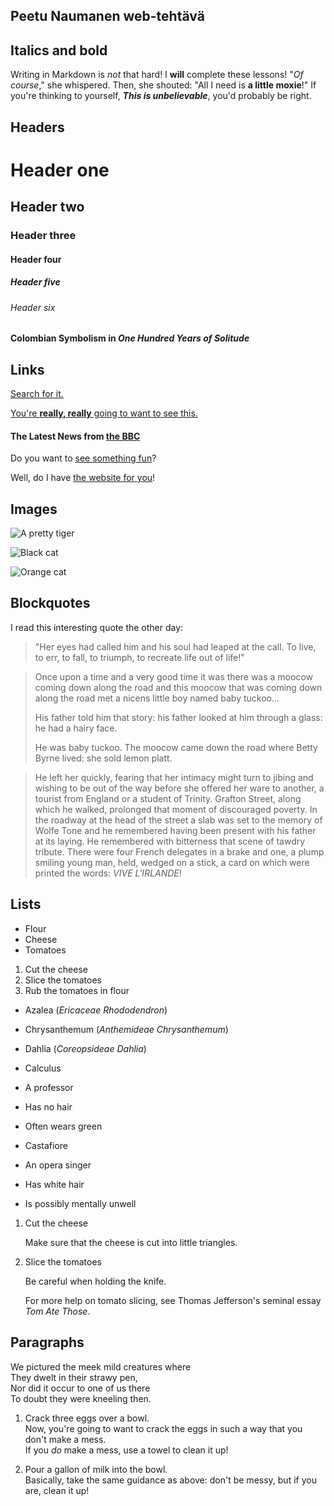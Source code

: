 ## Peetu Naumanen web-tehtävä



## Italics and bold


Writing in Markdown is _not_ that hard!
I **will** complete these lessons!
"_Of course_," she whispered. Then, she shouted: "All I need is **a little moxie**!"
If you're thinking to yourself, **_This is unbelievable_**, you'd probably be right.




## Headers


# Header one
## Header two
### Header three
#### Header four
##### Header five
###### Header six

#### Colombian Symbolism in _One Hundred Years of Solitude_




## Links



[Search for it.](www.google.com)

[You're **really, really** going to want to see this.](www.dailykitten.com)

#### The Latest News from [the BBC](www.bbc.com/news)



Do you want to [see something fun][another place]?

Well, do I have [the website for you][another fun place]!

[another place]: www.zombo.com
[another fun place]: www.stumbleupon.com




## Images




![A pretty tiger](https://upload.wikimedia.org/wikipedia/commons/5/56/Tiger.50.jpg)



![Black cat][Black]

![Orange cat][Orange]

[Black]: https://upload.wikimedia.org/wikipedia/commons/a/a3/81_INF_DIV_SSI.jpg

[Orange]: http://icons.iconarchive.com/icons/google/noto-emoji-animals-nature/256/22221-cat-icon.png




## Blockquotes



I read this interesting quote the other day:

> "Her eyes had called him and his soul had leaped at the call. To live, to err, to fall, to triumph, to recreate life out of life!"



>Once upon a time and a very good time it was there was a moocow coming down along the road and this moocow that was coming down along the road met a nicens little boy named baby tuckoo...
>
>His father told him that story: his father looked at him through a glass: he had a hairy face.
>
>He was baby tuckoo. The moocow came down the road where Betty Byrne lived: she sold lemon platt.




>He left her quickly, fearing that her intimacy might turn to jibing and wishing to be out of the way before she offered her ware to another, a tourist from England or a student of Trinity. Grafton Street, along which he walked, prolonged that moment of discouraged poverty. In the roadway at the head of the street a slab was set to the memory of Wolfe Tone and he remembered having been present with his father at its laying. He remembered with bitterness that scene of tawdry tribute. There were four French delegates in a brake and one, a plump smiling young man, held, wedged on a stick, a card on which were printed the words: _VIVE L'IRLANDE_!





## Lists



* Flour
* Cheese
* Tomatoes



1. Cut the cheese
2. Slice the tomatoes
3. Rub the tomatoes in flour



* Azalea (_Ericaceae Rhododendron_)
* Chrysanthemum (_Anthemideae Chrysanthemum_)
* Dahlia (_Coreopsideae Dahlia_)






* Calculus
 * A professor
 * Has no hair
 * Often wears green
* Castafiore
 * An opera singer
 * Has white hair
 * Is possibly mentally unwell




 1. Cut the cheese

     Make sure that the cheese is cut into little triangles.

2. Slice the tomatoes

   Be careful when holding the knife.

   For more help on tomato slicing, see Thomas Jefferson's seminal essay _Tom Ate Those_.







## Paragraphs



   We pictured the meek mild creatures where  
They dwelt in their strawy pen,  
Nor did it occur to one of us there  
To doubt they were kneeling then.  





1. Crack three eggs over a bowl.  
 Now, you're going to want to crack the eggs in such a way that you don't make a mess.  
 If you _do_ make a mess, use a towel to clean it up!

2. Pour a gallon of milk into the bowl.  
 Basically, take the same guidance as above: don't be messy, but if you are, clean it up!




